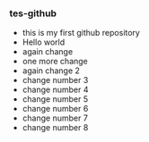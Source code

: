 ### tes-github
* this is my first github repository
* Hello world
* again change
* one more change
* again change 2
* change number 3
* change number 4
* change number 5
* change number 6
* change number 7
* change number 8